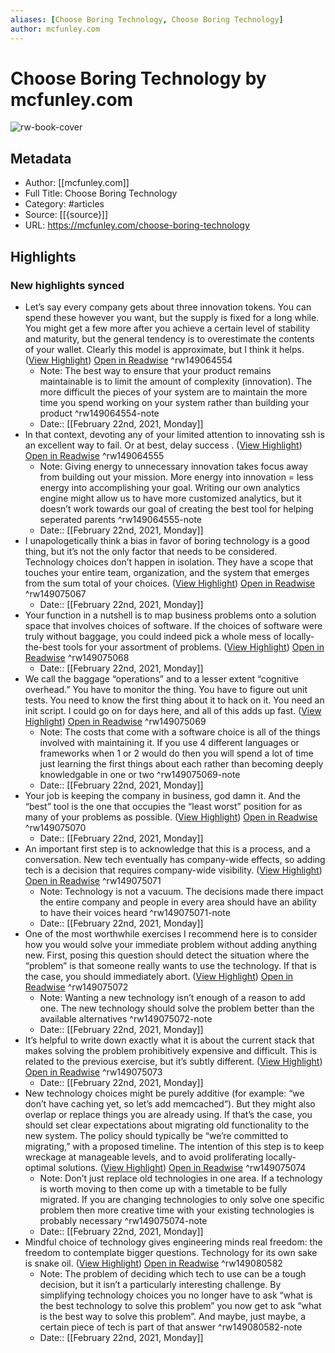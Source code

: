 ```yaml
---
aliases: [Choose Boring Technology, Choose Boring Technology]
author: mcfunley.com
---
```

# Choose Boring Technology by mcfunley.com

![rw-book-cover](https://readwise-assets.s3.amazonaws.com/static/images/article3.5c705a01b476.png)

## Metadata
- Author: [[mcfunley.com]]
- Full Title: Choose Boring Technology
- Category: #articles
- Source: [[{source}]]
- URL: https://mcfunley.com/choose-boring-technology

## Highlights
### New highlights synced
- Let’s say every company gets about three innovation tokens. You can spend these however you want, but the supply is fixed for a long while. You might get a few more after you achieve a certain level of stability and maturity, but the general tendency is to overestimate the contents of your wallet. Clearly this model is approximate, but I think it helps. ([View Highlight](https://instapaper.com/read/1388522501/15600549)) [Open in Readwise](https://readwise.io/open/149064554) ^rw149064554
    - Note: The best way to ensure that your product remains maintainable is to limit the amount of complexity (innovation). The more difficult the pieces of your system are to maintain the more time you spend working on your system rather than building your product ^rw149064554-note
    - Date:: [[February 22nd, 2021, Monday]]
- In that context, devoting any of your limited attention to innovating ssh is an excellent way to fail. Or at best, delay success . ([View Highlight](https://instapaper.com/read/1388522501/15600563)) [Open in Readwise](https://readwise.io/open/149064555) ^rw149064555
    - Note: Giving energy to unnecessary innovation takes focus away from building out your mission. More energy into innovation = less energy into accomplishing your goal. Writing our own analytics engine might allow us to have more customized analytics, but it doesn’t work towards our goal of creating the best tool for helping seperated parents ^rw149064555-note
    - Date:: [[February 22nd, 2021, Monday]]
- I unapologetically think a bias in favor of boring technology is a good thing, but it’s not the only factor that needs to be considered. Technology choices don’t happen in isolation. They have a scope that touches your entire team, organization, and the system that emerges from the sum total of your choices. ([View Highlight](https://instapaper.com/read/1388522501/15600608)) [Open in Readwise](https://readwise.io/open/149075067) ^rw149075067
    - Date:: [[February 22nd, 2021, Monday]]
- Your function in a nutshell is to map business problems onto a solution space that involves choices of software. If the choices of software were truly without baggage, you could indeed pick a whole mess of locally-the-best tools for your assortment of problems. ([View Highlight](https://instapaper.com/read/1388522501/15600612)) [Open in Readwise](https://readwise.io/open/149075068) ^rw149075068
    - Date:: [[February 22nd, 2021, Monday]]
- We call the baggage “operations” and to a lesser extent “cognitive overhead.” You have to monitor the thing. You have to figure out unit tests. You need to know the first thing about it to hack on it. You need an init script. I could go on for days here, and all of this adds up fast. ([View Highlight](https://instapaper.com/read/1388522501/15600627)) [Open in Readwise](https://readwise.io/open/149075069) ^rw149075069
    - Note: The costs that come with a software choice is all of the things involved with maintaining it. If you use 4 different languages or frameworks when 1 or 2 would do then you will spend a lot of time just learning the first things about each rather than becoming deeply knowledgable in one or two ^rw149075069-note
    - Date:: [[February 22nd, 2021, Monday]]
- Your job is keeping the company in business, god damn it. And the “best” tool is the one that occupies the “least worst” position for as many of your problems as possible. ([View Highlight](https://instapaper.com/read/1388522501/15600645)) [Open in Readwise](https://readwise.io/open/149075070) ^rw149075070
    - Date:: [[February 22nd, 2021, Monday]]
- An important first step is to acknowledge that this is a process, and a conversation. New tech eventually has company-wide effects, so adding tech is a decision that requires company-wide visibility. ([View Highlight](https://instapaper.com/read/1388522501/15600670)) [Open in Readwise](https://readwise.io/open/149075071) ^rw149075071
    - Note: Technology is not a vacuum. The decisions made there impact the entire company and people in every area should have an ability to have their voices heard ^rw149075071-note
    - Date:: [[February 22nd, 2021, Monday]]
- One of the most worthwhile exercises I recommend here is to consider how you would solve your immediate problem without adding anything new. First, posing this question should detect the situation where the “problem” is that someone really wants to use the technology. If that is the case, you should immediately abort. ([View Highlight](https://instapaper.com/read/1388522501/15600675)) [Open in Readwise](https://readwise.io/open/149075072) ^rw149075072
    - Note: Wanting a new technology isn’t enough of a reason to add one. The new technology should solve the problem better than the available alternatives ^rw149075072-note
    - Date:: [[February 22nd, 2021, Monday]]
- It’s helpful to write down exactly what it is about the current stack that makes solving the problem prohibitively expensive and difficult. This is related to the previous exercise, but it’s subtly different. ([View Highlight](https://instapaper.com/read/1388522501/15600678)) [Open in Readwise](https://readwise.io/open/149075073) ^rw149075073
    - Date:: [[February 22nd, 2021, Monday]]
- New technology choices might be purely additive (for example: “we don’t have caching yet, so let’s add memcached”). But they might also overlap or replace things you are already using. If that’s the case, you should set clear expectations about migrating old functionality to the new system. The policy should typically be “we’re committed to migrating,” with a proposed timeline. The intention of this step is to keep wreckage at manageable levels, and to avoid proliferating locally-optimal solutions. ([View Highlight](https://instapaper.com/read/1388522501/15600686)) [Open in Readwise](https://readwise.io/open/149075074) ^rw149075074
    - Note: Don’t just replace old technologies in one area. If a technology is worth moving to then come up with a timetable to be fully migrated. If you are changing technologies to only solve one specific problem then more creative time with your existing technologies is probably necessary ^rw149075074-note
    - Date:: [[February 22nd, 2021, Monday]]
- Mindful choice of technology gives engineering minds real freedom: the freedom to contemplate bigger questions. Technology for its own sake is snake oil. ([View Highlight](https://instapaper.com/read/1388522501/15600723)) [Open in Readwise](https://readwise.io/open/149080582) ^rw149080582
    - Note: The problem of deciding which tech to use can be a tough decision, but it isn’t a particularly interesting challenge. By simplifying technology choices you no longer have to ask “what is the best technology to solve this problem” you now get to ask “what is the best way to solve this problem”. And maybe, just maybe, a certain piece of tech is part of that answer ^rw149080582-note
    - Date:: [[February 22nd, 2021, Monday]]
